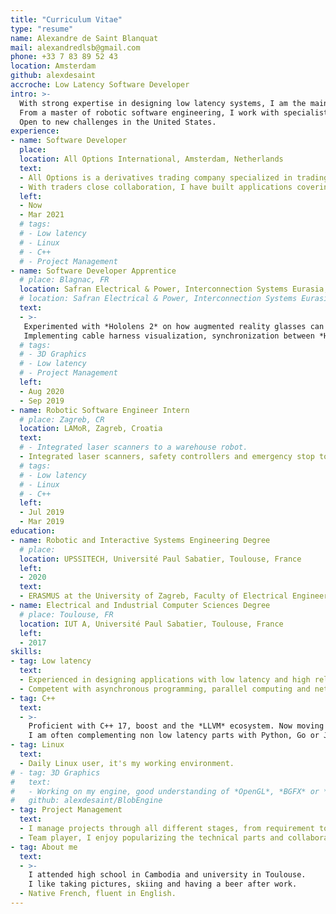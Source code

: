```yaml
---
title: "Curriculum Vitae"
type: "resume"
name: Alexandre de Saint Blanquat
mail: alexandredlsb@gmail.com
phone: +33 7 83 89 52 43
location: Amsterdam
github: alexdesaint
accroche: Low Latency Software Developer
intro: >-
  With strong expertise in designing low latency systems, I am the main pricing framework developer of a high frequency trading company.
  From a master of robotic software engineering, I work with specialists in other disciplines to bring theoretical aspects to fast and reliable solutions.
  Open to new challenges in the United States.
experience:
- name: Software Developer
  place:
  location: All Options International, Amsterdam, Netherlands
  text:
  - All Options is a derivatives trading company specialized in trading options. I am part of a team of ten software developers dedicated to assure the continuity of the trading platform, implementing new features, and expanding to new products.
  - With traders close collaboration, I have built applications covering low latency trading, portfolio management and options hedging. I am now the main developer on the pricing framework aiming to expand to US products, improve performances for European liquid products and replace legacy code.
  left:
  - Now
  - Mar 2021
  # tags:
  # - Low latency
  # - Linux
  # - C++
  # - Project Management
- name: Software Developer Apprentice
  # place: Blagnac, FR
  location: Safran Electrical & Power, Interconnection Systems Eurasia, Design Office, Blagnac, France
  # location: Safran Electrical & Power, Interconnection Systems Eurasia
  text:
  - >-
   Experimented with *Hololens 2* on how augmented reality glasses can be used in the plane cabling process. 
   Implementing cable harness visualization, synchronization between *Hololens*, and new augmented reality interactions.
  # tags:
  # - 3D Graphics
  # - Low latency
  # - Project Management
  left:
  - Aug 2020
  - Sep 2019
- name: Robotic Software Engineer Intern
  # place: Zagreb, CR
  location: LAMoR, Zagreb, Croatia
  text:
  # - Integrated laser scanners to a warehouse robot.
  - Integrated laser scanners, safety controllers and emergency stop to a warehouse robot. Made a ROS package to decode sensor data stream.
  # tags:
  # - Low latency
  # - Linux
  # - C++
  left:
  - Jul 2019
  - Mar 2019
education:
- name: Robotic and Interactive Systems Engineering Degree
  # place: 
  location: UPSSITECH, Université Paul Sabatier, Toulouse, France
  left:
  - 2020
  text:
  - ERASMUS at the University of Zagreb, Faculty of Electrical Engineering and Computing
- name: Electrical and Industrial Computer Sciences Degree
  # place: Toulouse, FR
  location: IUT A, Université Paul Sabatier, Toulouse, France
  left:
  - 2017
skills:
- tag: Low latency
  text:
  - Experienced in designing applications with low latency and high reliability requirements. I have a methodic approach and always abstract problems into a model (state machine, block diagram...).
  - Competent with asynchronous programming, parallel computing and networking. I would be interested in learning GPU-accelerated computing as I have learned usage of *OpenGL* and *BGFX*.
- tag: C++
  text:
  - >-
    Proficient with C++ 17, boost and the *LLVM* ecosystem. Now moving to C++ 23.
    I am often complementing non low latency parts with Python, Go or Javascript for math, server or webapp.
- tag: Linux
  text:
  - Daily Linux user, it's my working environment.
# - tag: 3D Graphics
#   text:
#   - Working on my engine, good understanding of *OpenGL*, *BGFX* or *Unity*.
#   github: alexdesaint/BlobEngine
- tag: Project Management
  text:
  - I manage projects through all different stages, from requirement to release, support and handover.
  - Team player, I enjoy popularizing the technical parts and collaborating with specialist in different fields.
- tag: About me
  text:
  - >-
    I attended high school in Cambodia and university in Toulouse.
    I like taking pictures, skiing and having a beer after work.
  - Native French, fluent in English.
---
```


